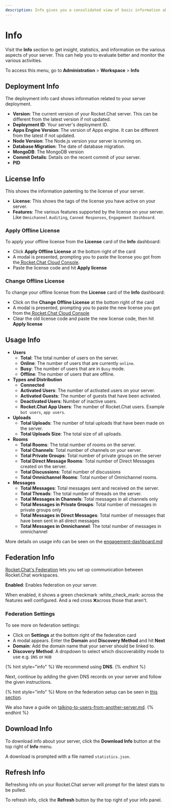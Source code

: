 ```yaml
---
description: Info gives you a consolidated view of basic information about your workspace.
---
```


# Info

Visit the **Info** section to get insight, statistics, and information on the various aspects of your server. This can help you to evaluate better and monitor the various activities.

To access this menu, go to **Administration** > **Workspace** > **Info**

## Deployment Info

The deployment info card shows information related to your server deployment.

* **Version**: The current version of your Rocket.Chat server. This can be different from the latest version if not updated.
* **Deployment ID**: Your server's deployment ID.
* **Apps Engine Version**: The version of Apps engine. It can be different from the latest if not updated.
* **Node Version**: The Node.js version your server is running on.
* **Database Migration**: The date of database migration.
* **MongoDB**: The MongoDB version
* **Commit Details**: Details on the recent commit of your server.
* **PID**

## License Info

This shows the information patenting to the license of your server.

* **License**: This shows the tags of the license you have active on your server.
* **Features**: The various features supported by the license on your server. Like `Omnichannel` `Auditing`, `Canned Responses`, `Engagement Dashboard`.

### Apply Offline License

To apply your offline license from the **License** card of the **Info** dashboard:

* Click **Apply Offline License** at the bottom right of the card
* A modal is presented, prompting you to paste the license you got from the[ Rocket.Chat Cloud Console](https://cloud.rocket.chat/home).
* Paste the license code and hit **Apply license**

### Change Offline License

To change your offline license from the **License** card of the **Info** dashboard:

* Click on the **Change Offline License** at the bottom right of the card
* A modal is presented, prompting you to paste the new license you got from the[ Rocket.Chat Cloud Console](https://cloud.rocket.chat/home)
* Clear the old license code and paste the new license code, then hit **Apply license**

## Usage Info

* **Users**
  * **Total**: The total number of users on the server.
  * **Online**: The number of users that are currently `online`.
  * **Busy**: The number of users that are in `Busy` mode.
  * **Offline**: The number of users that are offline.
* **Types and Distribution**
  * **Connected**
  * **Activated Users**: The number of activated users on your server.
  * **Activated Guests**: The number of guests that have been activated.
  * **Deactivated Users**: Number of inactive users.
  * **Rocket.Chat App Users**: The number of Rocket.Chat users. Example `bot users`, `app users`.
* **Uploads**
  * **Total Uploads**: The number of total uploads that have been made on the server.
  * **Total Uploads Size**: The total size of all uploads.
* **Rooms**
  * **Total Rooms**: The total number of rooms on the server.
  * **Total Channels**: Total number of channels on your server.
  * **Total Private Groups**: Total number of private groups on the server
  * **Total Direct Message Rooms**: Total number of Direct Messages created on the server.
  * **Total Discussions**: Total number of discussions
  * **Total Omnichannel Rooms**: Total number of Omnichannel rooms.
* **Messages**
  * **Total Messages**: Total messages sent and received on the server.
  * **Total Threads**: The total number of threads on the server.
  * **Total Messages in Channels**: Total messages in all channels only
  * **Total Messages in Private Groups**: Total number of messages in private groups only
  * **Total Messages in Direct Messages**: Total number of messages that have been sent in all direct messages
  * **Total Messages in Omnichannel**: The total number of messages in omnichannel

More details on usage info can be seen on the [engagement-dashboard.md](engagement-dashboard.md "mention")

## Federation Info

[Rocket.Chat's Federation](settings/federation/#introduction) lets you set up communication between Rocket.Chat workspaces.

**Enabled**: Enables federation on your server.

When enabled, it shows a green checkmark :white\_check\_mark: across the features well configured. And a red cross :x:across those that aren't.

### Federation Settings

To see more on federation settings:

* Click on **Settings** at the bottom right of the federation card
* A modal appears. Enter the **Domain** and **Discovery Method** and hit **Next**
* **Domain**: Add the domain name that your server should be linked to.
* **Discovery Method**: A dropdown to select which discoverability mode to use e.g. `DNS` or `HUB`

{% hint style="info" %}
We recommend using **DNS**.
{% endhint %}

Next, continue by adding the given DNS records on your server and follow the given instructions.

{% hint style="info" %}
More on the federation setup can be seen in [this section](settings/federation/).

We also have a guide on [talking-to-users-from-another-server.md](../rocket.chat-federation/talking-to-users-from-another-server.md "mention").
{% endhint %}



## Download Info

To download info about your server, click the **Download Info** button at the top right of **Info** menu.

A download is prompted with a file named `statistics.json`.

## Refresh Info

Refreshing info on your Rocket.Chat server will prompt for the latest stats to be pulled.

To refresh info, click the **Refresh** button by the top right of your info panel.
